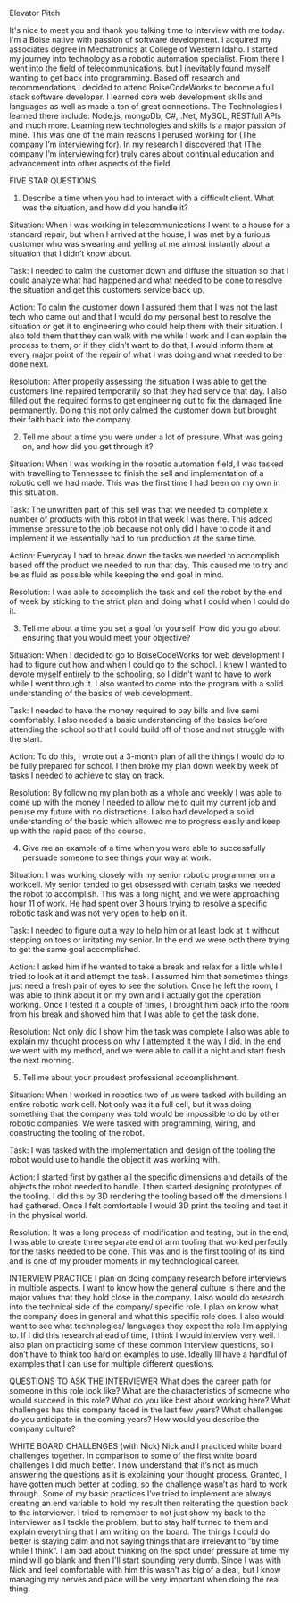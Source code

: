 Elevator Pitch

It's nice to meet you and thank you talking time to interview with me today.
I'm a Boise native with passion of software development. I acquired my associates degree in Mechatronics at College of Western Idaho.
I started my journey into technology as a robotic automation specialist. From there I went into the field of telecommunications,
but I inevitably found myself wanting to get back into programming. Based off research and recommendations I decided to attend BoiseCodeWorks to become a full stack
software developer. I learned core web development skills and languages as well as made a ton of great connections. The Technologies I learned there include: 
Node.js, mongoDb, C#, .Net, MySQL, RESTfull APIs and much more. Learning new technologies and skills is a major passion of mine. 
This was one of the main reasons I perused working for (The company I’m interviewing for). In my research I discovered that (The company I’m interviewing for)
truly cares about continual education and advancement into other aspects of the field.

FIVE STAR QUESTIONS
1. Describe a time when you had to interact with a difficult client. What was the situation, and how did you handle it?

Situation: When I was working in telecommunications I went to a house for a standard repair, but when I arrived at the house, 
I was met by a furious customer who was swearing and yelling at me almost instantly about a situation that I didn’t know about.

Task: I needed to calm the customer down and diffuse the situation so that I could analyze what had happened and what needed to be done to resolve the situation 
and get this customers service back up.

Action: To calm the customer down I assured them that I was not the last tech who came out and that I would 
do my personal best to resolve the situation or get it to engineering who could help them with their situation. 
I also told them that they can walk with me while I work and I can explain the process to them, or if they didn’t want to do that,
I would inform them at every major point of the repair of what I was doing and what needed to be done next.

Resolution: After properly assessing the situation I was able to get the customers line repaired temporarily so that they had service that day.
I also filled out the required forms to get engineering out to fix the damaged line permanently. 
Doing this not only calmed the customer down but brought their faith back into the company.

2. Tell me about a time you were under a lot of pressure. What was going on, and how did you get through it?

Situation: When I was working in the robotic automation field, I was tasked with travelling to Tennessee to finish the sell and implementation
of a robotic cell we had made. This was the first time I had been on my own in this situation.

Task: The unwritten part of this sell was that we needed to complete x number of products with this robot in that week I was there.
This added immense pressure to the job because not only did I have to code it and implement it we essentially had to run production at the same time.

Action: Everyday I had to break down the tasks we needed to accomplish based off the product we needed to run that day. 
This caused me to try and be as fluid as possible while keeping the end goal in mind.

Resolution: I was able to accomplish the task and sell the robot by the end of week by sticking to the strict plan and doing what I could when I could do it. 

3. Tell me about a time you set a goal for yourself. How did you go about ensuring that you would meet your objective?

Situation: When I decided to go to BoiseCodeWorks for web development I had to figure out how and when I could go to the school. 
I knew I wanted to devote myself entirely to the schooling, so I didn’t want to have to work while I went through it. 
I also wanted to come into the program with a solid understanding of the basics of web development.

Task: I needed to have the money required to pay bills and live semi comfortably. I also needed a basic understanding of the 
basics before attending the school so that I could build off of those and not struggle with the start.

Action: To do this, I wrote out a 3-month plan of all the things I would do to be fully prepared for school. 
I then broke my plan down week by week of tasks I needed to achieve to stay on track. 

Resolution: By following my plan both as a whole and weekly I was able to come up with the money I needed to allow me to 
quit my current job and peruse my future with no distractions. I also had developed a solid understanding of the basic which 
allowed me to progress easily and keep up with the rapid pace of the course.

4. Give me an example of a time when you were able to successfully persuade someone to see things your way at work.

Situation: I was working closely with my senior robotic programmer on a workcell. My senior tended to get obsessed with certain 
tasks we needed the robot to accomplish. This was a long night, and we were approaching hour 11 of work. He had spent over 
3 hours trying to resolve a specific robotic task and was not very open to help on it. 

Task: I needed to figure out a way to help him or at least look at it without stepping on toes or irritating my senior. 
In the end we were both there trying to get the same goal accomplished.

Action: I asked him if he wanted to take a break and relax for a little while I tried to look at it and attempt the task. 
I assumed him that sometimes things just need a fresh pair of eyes to see the solution. Once he left the room, 
I was able to think about it on my own and I actually got the operation working. Once I tested it a couple of times, 
I brought him back into the room from his break and showed him that I was able to get the task done. 

Resolution: Not only did I show him the task was complete I also was able to explain my thought process on why I attempted it the way I did.
In the end we went with my method, and we were able to call it a night and start fresh the next morning.

5. Tell me about your proudest professional accomplishment.

Situation: When I worked in robotics two of us were tasked with building an entire robotic work cell. Not only was it a full cell, 
but it was doing something that the company was told would be impossible to do by other robotic companies. We were tasked with programming, 
wiring, and constructing the tooling of the robot.

Task: I was tasked with the implementation and design of the tooling the robot would use to handle the object it was working with.

Action: I started first by gather all the specific dimensions and details of the objects the robot needed to handle. I then started 
designing prototypes of the tooling. I did this by 3D rendering the tooling based off the dimensions I had gathered. Once I felt comfortable 
I would 3D print the tooling and test it in the physical world. 

Resolution: It was a long process of modification and testing, but in the end, I was able to create three separate end of arm tooling that 
worked perfectly for the tasks needed to be done. This was and is the first tooling of its kind and is one of my prouder moments in my technological career.

INTERVIEW PRACTICE
I plan on doing company research before interviews in multiple aspects. 
I want to know how the general culture is there and the major values that they hold close in the company. 
I also would do research into the technical side of the company/ specific role. 
I plan on know what the company does in general and what this specific role does. 
I also would want to see what technologies/ languages they expect the role I’m applying to. 
If I did this research ahead of time, I think I would interview very well. 
I also plan on practicing some of these common interview questions, so I don’t have to think too hard on examples to use. 
Ideally Ill have a handful of examples that I can use for multiple different questions.

QUESTIONS TO ASK THE INTERVIEWER
What does the career path for someone in this role look like?
What are the characteristics of someone who would succeed in this role?
What do you like best about working here?
What challenges has this company faced in the last few years? What challenges do you anticipate in the coming years?
How would you describe the company culture?

WHITE BOARD CHALLENGES (with Nick)
Nick and I practiced white board challenges together. In comparison to some of the first white board challenges I did much better. 
I now understand that it’s not as much answering the questions as it is explaining your thought process. 
Granted, I have gotten much better at coding, so the challenge wasn’t as hard to work through. Some of my basic practices
I’ve tried to implement are always creating an end variable to hold my result then reiterating the question back to the interviewer.
I tried to remember to not just show my back to the interviewer as I tackle the problem, but to stay half turned to them and explain 
everything that I am writing on the board. The things I could do better is staying calm and not saying things that are irrelevant to “by time while I think”.
I am bad about thinking on the spot under pressure at time my mind will go blank and then I’ll start sounding very dumb.
Since I was with Nick and feel comfortable with him this wasn’t as big of a deal, but I know managing my nerves and pace will
be very important when doing the real thing.
